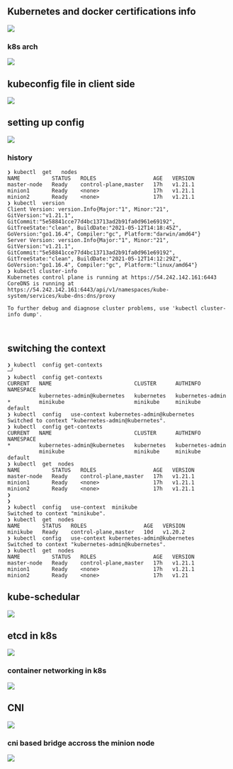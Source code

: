 ## Kubernetes and docker certifications info 

<img src="cert.png">

### k8s arch 

<img src="arch.png">

## kubeconfig file in client side 

<img src="mergeconf.png">

## setting up config 

<img src="kubeconfig.png">

### history 

```
❯ kubectl  get   nodes
NAME          STATUS   ROLES                  AGE   VERSION
master-node   Ready    control-plane,master   17h   v1.21.1
minion1       Ready    <none>                 17h   v1.21.1
minion2       Ready    <none>                 17h   v1.21.1
❯ kubectl  version
Client Version: version.Info{Major:"1", Minor:"21", GitVersion:"v1.21.1", GitCommit:"5e58841cce77d4bc13713ad2b91fa0d961e69192", GitTreeState:"clean", BuildDate:"2021-05-12T14:18:45Z", GoVersion:"go1.16.4", Compiler:"gc", Platform:"darwin/amd64"}
Server Version: version.Info{Major:"1", Minor:"21", GitVersion:"v1.21.1", GitCommit:"5e58841cce77d4bc13713ad2b91fa0d961e69192", GitTreeState:"clean", BuildDate:"2021-05-12T14:12:29Z", GoVersion:"go1.16.4", Compiler:"gc", Platform:"linux/amd64"}
❯ kubectl cluster-info
Kubernetes control plane is running at https://54.242.142.161:6443
CoreDNS is running at https://54.242.142.161:6443/api/v1/namespaces/kube-system/services/kube-dns:dns/proxy

To further debug and diagnose cluster problems, use 'kubectl cluster-info dump'.



```

##  switching the context 

```
❯ kubectl  config get-contexts                                                                                             ─╯
❯ kubectl  config get-contexts
CURRENT   NAME                          CLUSTER      AUTHINFO           NAMESPACE
          kubernetes-admin@kubernetes   kubernetes   kubernetes-admin   
*         minikube                      minikube     minikube           default
❯ kubectl  config   use-context kubernetes-admin@kubernetes
Switched to context "kubernetes-admin@kubernetes".
❯ kubectl  config get-contexts
CURRENT   NAME                          CLUSTER      AUTHINFO           NAMESPACE
*         kubernetes-admin@kubernetes   kubernetes   kubernetes-admin   
          minikube                      minikube     minikube           default
❯ kubectl  get  nodes
NAME          STATUS   ROLES                  AGE   VERSION
master-node   Ready    control-plane,master   17h   v1.21.1
minion1       Ready    <none>                 17h   v1.21.1
minion2       Ready    <none>                 17h   v1.21.1
❯ 
❯ 
❯ kubectl  config   use-context  minikube
Switched to context "minikube".
❯ kubectl  get  nodes
NAME       STATUS   ROLES                  AGE   VERSION
minikube   Ready    control-plane,master   10d   v1.20.2
❯ kubectl  config   use-context kubernetes-admin@kubernetes
Switched to context "kubernetes-admin@kubernetes".
❯ kubectl  get  nodes
NAME          STATUS   ROLES                  AGE   VERSION
master-node   Ready    control-plane,master   17h   v1.21.1
minion1       Ready    <none>                 17h   v1.21.1
minion2       Ready    <none>                 17h   v1.21

```


## kube-schedular 

<img src="schedular.png">


## etcd in k8s 

<img src="etcd.png">

### container networking in k8s 

<img src="net.png">


## CNI 

<img src="cni.png">

### cni based bridge accross the minion node 

<img src="cnibr.png">



